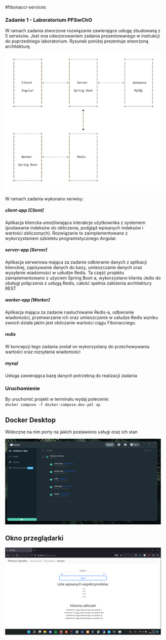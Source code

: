 #fibonacci-services
###  Zadanie 1 - Laboratorium PFSwChO
W ramach zadania stworzone rozwiązanie zawierające usługę zbudowaną z 5 serwisów.
Jest ona odwzorowaniem zadania prezentowanego w instrukcji do poprzedniego laboratorium.
Rysunek poniżej prezentuje stworzoną architekturę.

![Schemat architektury](client-app/src/assets/images/schema2.png)

W ramach zadania wykonano serwisy:

 

<h5>client-app [Client]</h5>
Aplikacja kliencka umożliwiająca interakcje użytkownika z systemem (podawanie indeksów do obliczenia,
podgląd wpisanych indeksów i wartości obliczonych). Rozwiązanie to zaimplementowano z wykorzystaniem
szkieletu programistycznego Angular.


<h5>server-app [Server]</h5>
Aplikacja serwerowa mająca za zadanie odbieranie danych z aplikacji klienckiej, zapisywanie danych do bazy,
umieszczanie danych oraz wysyłanie wiadomości w usłudze Redis. Ta część projektu zaimplementowano z użyciem
Spring Boot-a, wykorzystano klienta Jedis do obsługi połączenia z usługą Redis, całość spełnia założenia
architektury REST

<h5>worker-app [Worker]</h5>
Aplikacja mająca za zadanie nasłuchiwanie Redis-a, odbieranie wiadomości, przetwarzanie ich 
oraz umieszczanie w usłudze Redis wyniku swoich działa jakim jest obliczanie wartości ciągu Fibonacciego.

<h5>redis</h5>
W koncepcji tego zadania został on wykorzystany do przechowywania wartości oraz rozsyłania wiadomości

<h5>mysql</h5>
Usługa zawierająca bazę danych potrzebną do realizacji zadania


### Uruchomienie
By uruchomić projekt w terminalu wydaj polecenie: <br />
`docker compose -f docker-compose.dev.yml up ` <br />
## Docker Desktop
Widoczne na nim porty na jakich postawiono usługi oraz ich stan

![Docker Desktop](client-app/src/assets/images/docker.png)

## Okno przeglądarki

![Ekran przegladarki](client-app/src/assets/images/ekran.png)